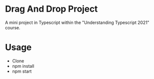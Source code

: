 # Drag And Drop Project

A mini project in Typescript within the "Understanding Typescript 2021" course.

# Usage

- Clone
- npm install
- npm start
